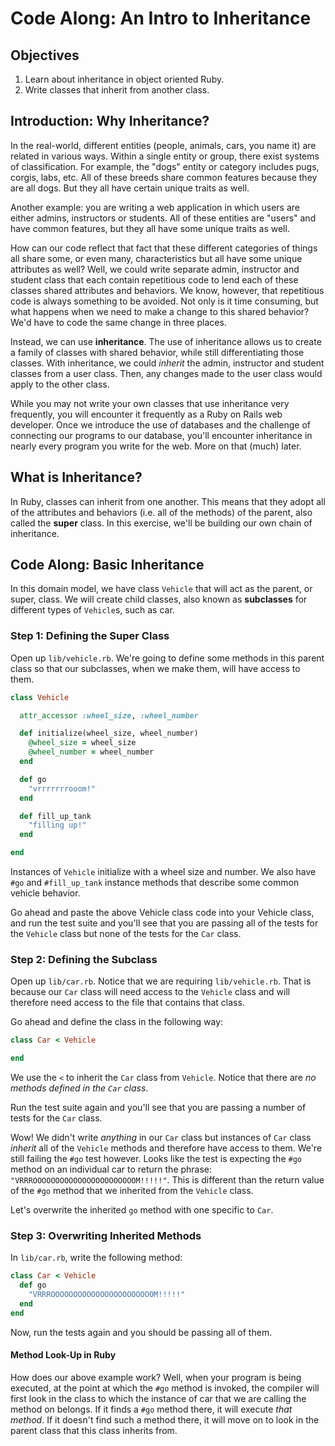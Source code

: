 # Code Along: An Intro to Inheritance

## Objectives

1. Learn about inheritance in object oriented Ruby.
2. Write classes that inherit from another class.

## Introduction: Why Inheritance?

In the real-world, different entities (people, animals, cars, you name it) are related in various ways. Within a single entity or group, there exist systems of classification. For example, the "dogs" entity or category includes pugs, corgis, labs, etc. All of these breeds share common features because they are all dogs. But they all have certain unique traits as well.

Another example: you are writing a web application in which users are either admins, instructors or students. All of these entities are "users" and have common features, but they all have some unique traits as well.

How can our code reflect that fact that these different categories of things all share some, or even many, characteristics but all have some unique attributes as well? Well, we could write separate admin, instructor and student class that each contain repetitious code to lend each of these classes shared attributes and behaviors. We know, however, that repetitious code is always something to be avoided. Not only is it time consuming, but what happens when we need to make a change to this shared behavior? We'd have to code the same change in three places.

Instead, we can use **inheritance**. The use of inheritance allows us to create a family of classes with shared behavior, while still differentiating those classes. With inheritance, we could *inherit* the admin, instructor and student classes from a user class. Then, any changes made to the user class would apply to the other class.

While you may not write your own classes that use inheritance very frequently, you will encounter it frequently as a Ruby on Rails web developer. Once we introduce the use of databases and the challenge of connecting our programs to our database, you'll encounter inheritance in nearly every program you write for the web. More on that (much) later.

## What is Inheritance?

In Ruby, classes can inherit from one another. This means that they adopt all of the attributes and behaviors (i.e. all of the methods) of the parent, also called the **super** class. In this exercise, we'll be building our own chain of inheritance.

## Code Along: Basic Inheritance

In this domain model, we have class `Vehicle` that will act as the parent, or super, class. We will create child classes, also known as **subclasses** for different types of `Vehicle`s, such as car.

### Step 1: Defining the Super Class

Open up `lib/vehicle.rb`. We're going to define some methods in this parent class so that our subclasses, when we make them, will have access to them.

```ruby
class Vehicle

  attr_accessor :wheel_size, :wheel_number

  def initialize(wheel_size, wheel_number)
    @wheel_size = wheel_size
    @wheel_number = wheel_number
  end

  def go
    "vrrrrrrrooom!"
  end

  def fill_up_tank
    "filling up!"
  end

end
```

Instances of `Vehicle` initialize with a wheel size and number. We also have `#go` and `#fill_up_tank` instance methods that describe some common vehicle behavior.

Go ahead and paste the above Vehicle class code into your Vehicle class, and run the test suite and you'll see that you are passing all of the tests for the `Vehicle` class but none of the tests for the `Car` class.

### Step 2: Defining the Subclass

Open up `lib/car.rb`. Notice that we are requiring `lib/vehicle.rb`. That is because our `Car` class will need access to the `Vehicle` class and will therefore need access to the file that contains that class.

Go ahead and define the class in the following way:

```ruby
class Car < Vehicle

end
```

We use the `<` to inherit the `Car` class from `Vehicle`. Notice that there are *no methods defined in the `Car` class*.

Run the test suite again and you'll see that you are passing a number of tests for the `Car` class.

Wow! We didn't write *anything* in our `Car` class but instances of `Car` class *inherit* all of the `Vehicle` methods and therefore have access to them. We're still failing the `#go` test however. Looks like the test is expecting the `#go` method on an individual car to return the phrase: `"VRRROOOOOOOOOOOOOOOOOOOOOOOM!!!!!"`. This is different than the return value of the `#go` method that we inherited from the `Vehicle` class.

Let's overwrite the inherited `go` method with one specific to `Car`.

### Step 3: Overwriting Inherited Methods

In `lib/car.rb`, write the following method:

```ruby
class Car < Vehicle
  def go
    "VRRROOOOOOOOOOOOOOOOOOOOOOOM!!!!!"
  end
end
```

Now, run the tests again and you should be passing all of them.

#### Method Look-Up in Ruby

How does our above example work? Well, when your program is being executed, at the point at which the `#go` method is invoked, the compiler will first look in the class to which the instance of car that we are calling the method on belongs. If it finds a `#go` method there, it will execute *that method*. If it doesn't find such a method there, it will move on to look in the parent class that this class inherits from.


